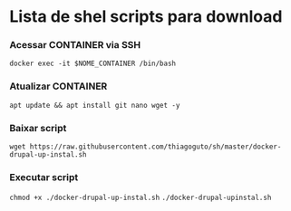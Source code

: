 # Lista de shel scripts para download
### Acessar CONTAINER via SSH
`` docker exec -it $NOME_CONTAINER /bin/bash ``
### Atualizar CONTAINER
`` apt update && apt install git nano wget -y ``
### Baixar script
``wget https://raw.githubusercontent.com/thiagoguto/sh/master/docker-drupal-up-instal.sh``
### Executar script
``chmod +x ./docker-drupal-up-instal.sh``
``./docker-drupal-upinstal.sh``
